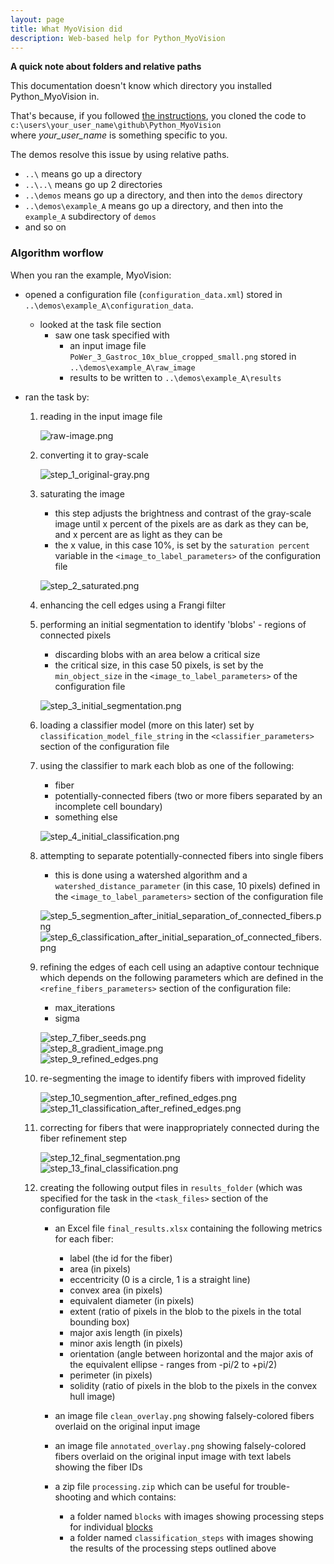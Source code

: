 ```yaml
---
layout: page
title: What MyoVision did
description: Web-based help for Python_MyoVision
---
```


**A quick note about folders and relative paths**

This documentation doesn't know which directory you installed Python_MyoVision in.

That's because, if you followed [the instructions](../clone-the-python-myovision-repository/clone-the-python-myovision-repository.html), you cloned the code to  
`c:\users\your_user_name\github\Python_MyoVision`  
where _your_user_name_ is something specific to you.

The demos resolve this issue by using relative paths.  
+ `..\` means go up a directory
+ `..\..\` means go up 2 directories
+ `..\demos` means go up a directory, and then into the `demos` directory
+ `..\demos\example_A` means go up a directory, and then into the `example_A` subdirectory of `demos`
+ and so on


### Algorithm worflow

When you ran the example, MyoVision:

+ opened a configuration file (`configuration_data.xml`) stored in `..\demos\example_A\configuration_data`.
  + looked at the task file section
    + saw one task specified with
      + an input image file `PoWer_3_Gastroc_10x_blue_cropped_small.png` stored in `..\demos\example_A\raw_image`
      + results to be written to `..\demos\example_A\results`

+ ran the task by:

  1. reading in the input image file
  
      ![raw-image.png](raw-image.png)
 
  1. converting it to gray-scale
  
     ![step_1_original-gray.png](step_1_original_gray.png)
  
  1. saturating the image
     + this step adjusts the brightness and contrast of the gray-scale image until x percent of the pixels are as dark as they can be, and x percent are as light as they can be
     + the x value, in this case 10%, is set by the `saturation percent` variable in the `<image_to_label_parameters>` of the configuration file
     
     ![step_2_saturated.png](step_2_saturated.png)
     
  1. enhancing the cell edges using a Frangi filter
       
  1. performing an initial segmentation to identify 'blobs' - regions of connected pixels
     + discarding blobs with an area below a critical size
     + the critical size, in this case 50 pixels, is set by the `min_object_size` in the `<image_to_label_parameters>` of the configuration file
  
     ![step_3_initial_segmentation.png](step_3_initial_segmentation.png)

  1. loading a classifier model (more on this later) set by `classification_model_file_string` in the `<classifier_parameters>` section of the configuration file
  1. using the classifier to mark each blob as one of the following:
     + fiber
     + potentially-connected fibers (two or more fibers separated by an incomplete cell boundary)
     + something else
     
     ![step_4_initial_classification.png](step_4_initial_classification.png)
     
  1. attempting to separate potentially-connected fibers into single fibers
     + this is done using a watershed algorithm and a `watershed_distance_parameter` (in this case, 10 pixels) defined in the `<image_to_label_parameters>` section of the configuration file
     
     ![step_5_segmention_after_initial_separation_of_connected_fibers.png](step_5_segmention_after_initial_separation_of_connected_fibers.png)  
     ![step_6_classification_after_initial_separation_of_connected_fibers.png](step_6_classification_after_initial_separation_of_connected_fibers.png)  
     
  1. refining the edges of each cell using an adaptive contour technique which depends on the following parameters which are defined in the `<refine_fibers_parameters>` section of the configuration file:
     + max_iterations
     + sigma
     
     ![step_7_fiber_seeds.png](step_7_fiber_seeds.png)  
     ![step_8_gradient_image.png](step_8_gradient_image.png)  
     ![step_9_refined_edges.png](step_9_refined_edges.png)  
     
  1. re-segmenting the image to identify fibers with improved fidelity
  
     ![step_10_segmention_after_refined_edges.png](step_10_segmention_after_refined_edges.png)  
     ![step_11_classification_after_refined_edges.png](step_11_classification_after_refined_edges.png)  
    
  1. correcting for fibers that were inappropriately connected during the fiber refinement step
  
     ![step_12_final_segmentation.png](step_12_final_segmentation.png)  
     ![step_13_final_classification.png](step_13_final_classification.png)  
  
  1. creating the following output files in `results_folder` (which was specified for the task in the `<task_files>` section of the configuration file
  
     + an Excel file `final_results.xlsx` containing the following metrics for each fiber:
     
       + label (the id for the fiber)
       + area (in pixels)
       + eccentricity (0 is a circle, 1 is a straight line)
       + convex area (in pixels)
       + equivalent diameter (in pixels)
       + extent (ratio of pixels in the blob to the pixels in the total bounding box)
       + major axis length (in pixels)
       + minor axis length (in pixels)
       + orientation (angle between horizontal and the major axis of the equivalent ellipse - ranges from -pi/2 to +pi/2)
       + perimeter (in pixels)
       + solidity (ratio of pixels in the blob to the pixels in the convex hull image)
       
     + an image file `clean_overlay.png` showing falsely-colored fibers overlaid on the original input image
     
     + an image file `annotated_overlay.png` showing falsely-colored fibers overlaid on the original input image with text labels showing the fiber IDs
     
     + a zip file `processing.zip` which can be useful for trouble-shooting and which contains:
     
       + a folder named `blocks` with images showing processing steps for individual [blocks](analyze-a-bigger-image.html)
       + a folder named `classification_steps` with images showing the results of the processing steps outlined above
       